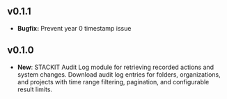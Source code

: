 ## v0.1.1
- **Bugfix:** Prevent year 0 timestamp issue 

## v0.1.0

- **New**: STACKIT Audit Log module for retrieving recorded actions and system changes. Download audit log entries for folders, organizations, and projects with time range filtering, pagination, and configurable result limits. 